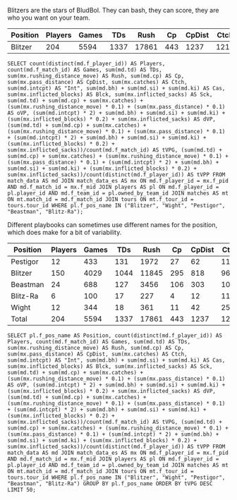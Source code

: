 Blitzers are the stars of BludBol. They can bash, they can score, they are who you want on your team.

| Position  | Players | Games | TDs  | Rush | Cp   | CpDist | Ctch | Int  | Cas  | Blck  | Sck  | oVP    | dVP    | tVPG    | tVPP |
|-----------|---------|-------|------|------|------|--------|------|------|------|-------|------|--------|--------|---------|-----|
| Blitzer   |     204 |  5594 | 1337 | 17861 |  443 |   1237 | 1219 |  150 |  936 | 23118 |  842 | 4908.8 | 6701.6 | 2.07551 | 56.91373 |

```
SELECT count(distinct(md.f_player_id)) AS Players, count(md.f_match_id) AS Games, sum(md.td) AS TDs, sum(mx.rushing_distance_move) AS Rush, sum(md.cp) AS Cp, sum(mx.pass_distance) AS CpDist, sum(mx.catches) AS Ctch, sum(md.intcpt) AS "Int", sum(md.bh) + sum(md.si) + sum(md.ki) AS Cas, sum(mx.inflicted_blocks) AS Blck, sum(mx.inflicted_sacks) AS Sck, sum(md.td) + sum(md.cp) + sum(mx.catches) + (sum(mx.rushing_distance_move) * 0.1) + (sum(mx.pass_distance) * 0.1) AS oVP, (sum(md.intcpt) * 2) + sum(md.bh) + sum(md.si) + sum(md.ki) + (sum(mx.inflicted_blocks) * 0.2) + sum(mx.inflicted_sacks) AS dVP, (sum(md.td) + sum(md.cp) + sum(mx.catches) + (sum(mx.rushing_distance_move) * 0.1) + (sum(mx.pass_distance) * 0.1) + (sum(md.intcpt) * 2) + sum(md.bh) + sum(md.si) + sum(md.ki) + (sum(mx.inflicted_blocks) * 0.2) + sum(mx.inflicted_sacks))/count(md.f_match_id) AS tVPG, (sum(md.td) + sum(md.cp) + sum(mx.catches) + (sum(mx.rushing_distance_move) * 0.1) + (sum(mx.pass_distance) * 0.1) + (sum(md.intcpt) * 2) + sum(md.bh) + sum(md.si) + sum(md.ki) + (sum(mx.inflicted_blocks) * 0.2) + sum(mx.inflicted_sacks))/count(distinct(md.f_player_id)) AS tVPP FROM match_data AS md JOIN match_data_es AS mx ON md.f_player_id = mx.f_pid AND md.f_match_id = mx.f_mid JOIN players AS pl ON md.f_player_id = pl.player_id AND md.f_team_id = pl.owned_by_team_id JOIN matches AS mt ON mt.match_id = md.f_match_id JOIN tours ON mt.f_tour_id = tours.tour_id WHERE pl.f_pos_name IN ("Blitzer", "Wight", "Pestigor", "Beastman", "Blitz-Ra");
```

Different playbooks can sometimes use different names for the position, which does make for a bit of variability.

| Position  | Players | Games | TDs  | Rush | Cp   | CpDist | Ctch | Int  | Cas  | Blck  | Sck  | oVP    | dVP    | tVPG    |
|-----------|---------|-------|------|------|------|--------|------|------|------|-------|------|--------|--------|---------|
| Pestigor |      12 |   433 |  131 |  1972 |   27 |     62 |  115 |    6 |   87 |  2115 |   64 |  476.4 |  586.0 | 2.45358 | 88.53333 |
| Blitzer  |     150 |  4029 | 1044 | 11845 |  295 |    818 |  964 |  122 |  716 | 17189 |  650 | 3569.3 | 5047.8 | 2.13877 | 57.44733 |
| Beastman |      24 |   688 |  127 |  3456 |  106 |    303 |  104 |   16 |   63 |  1710 |   73 |  712.9 |  510.0 | 1.77747 | 50.95417 |
| Blitz-Ra |       6 |   100 |   17 |   227 |    4 |     12 |   11 |    1 |   12 |   455 |   14 |   55.9 |  119.0 | 1.74900 | 29.15000 |
| Wight    |      12 |   344 |   18 |   361 |   11 |     42 |   25 |    5 |   58 |  1649 |   41 |   94.3 |  438.8 | 1.54971 | 44.42500 |
| Total    |     204 |  5594 | 1337 | 17861 |  443 |   1237 | 1219 |  150 |  936 | 23118 |  842 | 4908.8 | 6701.6 | 2.07551 | 56.91373 |


```
SELECT pl.f_pos_name AS Position, count(distinct(md.f_player_id)) AS Players, count(md.f_match_id) AS Games, sum(md.td) AS TDs, sum(mx.rushing_distance_move) AS Rush, sum(md.cp) AS Cp, sum(mx.pass_distance) AS CpDist, sum(mx.catches) AS Ctch, sum(md.intcpt) AS "Int", sum(md.bh) + sum(md.si) + sum(md.ki) AS Cas, sum(mx.inflicted_blocks) AS Blck, sum(mx.inflicted_sacks) AS Sck, sum(md.td) + sum(md.cp) + sum(mx.catches) + (sum(mx.rushing_distance_move) * 0.1) + (sum(mx.pass_distance) * 0.1) AS oVP, (sum(md.intcpt) * 2) + sum(md.bh) + sum(md.si) + sum(md.ki) + (sum(mx.inflicted_blocks) * 0.2) + sum(mx.inflicted_sacks) AS dVP, (sum(md.td) + sum(md.cp) + sum(mx.catches) + (sum(mx.rushing_distance_move) * 0.1) + (sum(mx.pass_distance) * 0.1) + (sum(md.intcpt) * 2) + sum(md.bh) + sum(md.si) + sum(md.ki) + (sum(mx.inflicted_blocks) * 0.2) + sum(mx.inflicted_sacks))/count(md.f_match_id) AS tVPG, (sum(md.td) + sum(md.cp) + sum(mx.catches) + (sum(mx.rushing_distance_move) * 0.1) + (sum(mx.pass_distance) * 0.1) + (sum(md.intcpt) * 2) + sum(md.bh) + sum(md.si) + sum(md.ki) + (sum(mx.inflicted_blocks) * 0.2) + sum(mx.inflicted_sacks))/count(distinct(md.f_player_id)) AS tVPP FROM match_data AS md JOIN match_data_es AS mx ON md.f_player_id = mx.f_pid AND md.f_match_id = mx.f_mid JOIN players AS pl ON md.f_player_id = pl.player_id AND md.f_team_id = pl.owned_by_team_id JOIN matches AS mt ON mt.match_id = md.f_match_id JOIN tours ON mt.f_tour_id = tours.tour_id WHERE pl.f_pos_name IN ("Blitzer", "Wight", "Pestigor", "Beastman", "Blitz-Ra") GROUP BY pl.f_pos_name ORDER BY tVPG DESC LIMIT 50;
```

